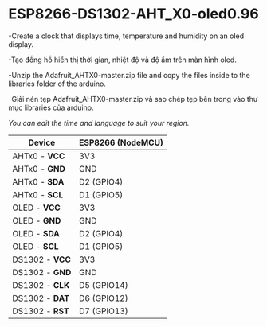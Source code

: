 # ESP8266-DS1302-AHT_X0-oled0.96
-Create a clock that displays time, temperature and humidity on an oled display.


-Tạo đồng hồ hiển thị thời gian, nhiệt độ và độ ẩm trên màn hình oled.


-Unzip the Adafruit_AHTX0-master.zip file and copy the files inside to the libraries folder of the arduino.


-Giải nén tẹp Adafruit_AHTX0-master.zip và sao chép tẹp bên trong vào thư mục libraries của arduino.


*You can edit the time and language to suit your region.*


| Device             | ESP8266 (NodeMCU) |
| -------------------| ----------------- | 
| AHTx0 - **VCC**    | 3V3               |
| AHTx0 - **GND**    | GND               |
| AHTx0 - **SDA**    | D2 (GPIO4)        |
| AHTx0 - **SCL**    | D1 (GPIO5)        |
| OLED - **VCC**     | 3V3               |
| OLED - **GND**     | GND               |
| OLED - **SDA**     | D2 (GPIO4)        |
| OLED - **SCL**     | D1 (GPIO5)        |
| DS1302 - **VCC**   | 3V3               |
| DS1302 - **GND**   | GND               |
| DS1302 - **CLK**   | D5 (GPIO14)       |
| DS1302 - **DAT**   | D6 (GPIO12)       |
| DS1302 - **RST**   | D7 (GPIO13)       |
